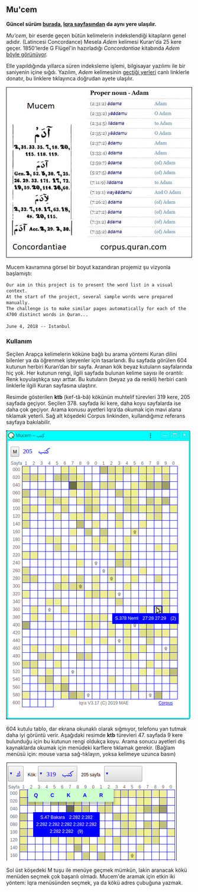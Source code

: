 ## Mu'cem

**Güncel sürüm [burada](mujam), [Iqra sayfasından](reader) da aynı yere ulaşılır.**

_Mu'cem_, bir eserde geçen bütün kelimelerin indekslendiği kitapların genel adıdır. (Latincesi Concordance) Mesela _Adem_ kelimesi Kuran'da 25 kere geçer. 1850'lerde G Flügel'in hazırladığı _Concordantiae_ kitabında _Adem_ [böyle görünüyor](https://archive.org/stream/concordantiaeco00flgoog#page/n28/mode/2up).

Elle yapıldığında yıllarca süren indeksleme işlemi, bilgisayar yazılımı ile bir saniyenin içine sığdı. Yazılım, _Adem_ kelimesinin [geçtiği yerleri](http://corpus.quran.com/qurandictionary.jsp?q=adm) canlı linklerle donatır, bu linklere tıklayınca doğrudan ayete ulaşılır.

![Picture](image/Adem.jpg)

Mucem kavramına görsel bir boyut kazandıran projemiz şu vizyonla başlamıştı:
```
Our aim in this project is to present the word list in a visual context. 
At the start of the project, several sample words were prepared manually. 
The challenge is to make similar pages automatically for each of the 4700 distinct words in Quran... 

June 4, 2018 -- Istanbul
```

### Kullanım
Seçilen Arapça kelimelerin köküne bağlı bu arama yöntemi Kuran dilini bilenler ya da öğrenmek isteyenler için tasarlandı. Bu sayfada görülen 604 kutunun herbiri Kuran’dan bir sayfa. Aranan kök beyaz kutuların sayfalarında hiç yok. Her kutunun rengi, ilgili sayfada bulunan kelime sayısı ile orantılı: Renk koyulaştıkça sayı arttar. Bu kutuların (beyaz ya da renkli) herbiri canlı linklerle ilgili Kuran sayfasına ulaştırır.

Resimde gösterilen **ktb** (kef-tâ-bâ) kökünün muhtelif türevleri 319 kere, 205 sayfada geçiyor. Seçilen 378. sayfada iki kere, daha koyu sayfalarda ise daha çok geçiyor. Arama konusu ayetleri Iqra’da okumak için mavi alana tıklamak yeterli. Sağ alt köşedeki Corpus linkinden, kullandığımız referans sayfaya bakılabilir.

![Mucemde ktb](image/Mucem_ktb.png)

604 kutulu tablo, dar ekrana okunaklı olarak sığmıyor, telefonu yan tutmak daha iyi görüntü verir. Aşağıdaki resimde **ktb** türevleri 47. sayfada 9 kere bulunduğu için bu kutunun rengi oldukça koyu. Arama sonucu ayetleri dış kaynaklarda okumak için menüdeki karflere tıklamak gerekir. (Bağlam menüsü için: mouse varsa sağ-tıklayın, yoksa kelimeye uzunca basın)

![menu aktif](image/Mucem_menu.png)

Sol üst köşedeki M tuşu ile menüye geçmek mümkün, lakin aranacak kökü menüden seçmek çok başarılı olmadı. Mucem'de aramak için etkin iki yöntem: Iqra menüsünden seçmek, ya da kökü adres çubuğuna yazmak.
